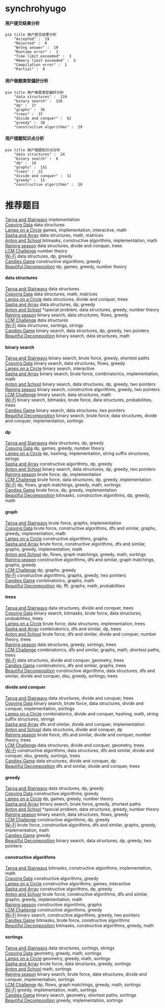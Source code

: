 # synchrohyugo
<!-- tabs:start -->
#### **用户提交结果分析**

```mermaid
pie title 用户提交结果分析
    "Accepted" :  19
    "Rejected" :  0
    "Wrong answer" :  19
    "Runtime error" :  3
    "Time limit exceeded" :  3
    "Memory limit exceeded" :  5
    "Compilation error" :  1
    "Partial" :  0
```
#### **用户做题类型偏好分析**

```mermaid
pie title 用户做题类型偏好分析
    "data structures" :  119
    "binary search" :  126
    "dp" :  17
    "graphs" :  36
    "trees" :  37
    "divide and conquer" :  62
    "greedy" :  38
    "constructive algorithms" :  29
```
#### **用户错题知识点分析**

```mermaid
pie title 用户错题知识点分析
    "data structures" :  24
    "binary search" :  6
    "dp" :  14
    "graphs" :  151
    "trees" :  22
    "divide and conquer" :  11
    "greedy" :  15
    "constructive algorithms" :  20
```
<!-- tabs:end -->
# 推荐题目
[Tanya and Stairways](http://codeforces.com/problemset/problem/1005/A)		implementation		  
[Copying Data](http://codeforces.com/problemset/problem/292/E)		data structures		  
[Lamps on a Circle](http://codeforces.com/problemset/problem/1368/F)		games,
                        implementation,
                        interactive,
                        math		  
[Sasha and Array](https://codeforces.com/contest/719/problem/E)		data structures,
                        math,
                        matrices		  
[Anton and School](http://codeforces.com/problemset/problem/734/F)		bitmasks,
                        constructive algorithms,
                        implementation,
                        math		  
[Raining season](http://codeforces.com/problemset/problem/1019/E)		data structures,
                        divide and conquer,
                        trees		  
[LCM Challenge](https://codeforces.com/contest/236/problem/C)		number theory		  
[Wi-Fi](http://codeforces.com/problemset/problem/1216/F)		data structures,
                        dp,
                        greedy		  
[Candies Game](http://codeforces.com/problemset/problem/341/E)		constructive algorithms,
                        greedy		  
[Beautiful Decomposition](http://codeforces.com/problemset/problem/279/E)		dp,
                        games,
                        greedy,
                        number theory		  
<!-- tabs:start -->
#### **data structures**
[Tanya and Stairways](http://codeforces.com/problemset/problem/292/E)		data structures		  
[Copying Data](https://codeforces.com/contest/719/problem/E)		data structures,
                        math,
                        matrices		  
[Lamps on a Circle](http://codeforces.com/problemset/problem/1019/E)		data structures,
                        divide and conquer,
                        trees		  
[Sasha and Array](http://codeforces.com/problemset/problem/1216/F)		data structures,
                        dp,
                        greedy		  
[Anton and School](http://codeforces.com/problemset/problem/1488/G)		*special problem,
                        data structures,
                        greedy,
                        number theory		  
[Raining season](http://codeforces.com/problemset/problem/1408/H)		binary search,
                        data structures,
                        flows,
                        greedy		  
[LCM Challenge](http://codeforces.com/problemset/problem/1093/E)		data structures		  
[Wi-Fi](http://codeforces.com/problemset/problem/558/E)		data structures,
                        sortings,
                        strings		  
[Candies Game](http://codeforces.com/problemset/problem/1492/C)		binary search,
                        data structures,
                        dp,
                        greedy,
                        two pointers		  
[Beautiful Decomposition](http://codeforces.com/problemset/problem/1490/G)		binary search,
                        data structures,
                        math		  
#### **binary search**
[Tanya and Stairways](http://codeforces.com/problemset/problem/1250/I)		binary search,
                        brute force,
                        greedy,
                        shortest paths		  
[Copying Data](http://codeforces.com/problemset/problem/1408/H)		binary search,
                        data structures,
                        flows,
                        greedy		  
[Lamps on a Circle](http://codeforces.com/problemset/problem/1010/B)		binary search,
                        interactive		  
[Sasha and Array](http://codeforces.com/problemset/problem/1328/B)		binary search,
                        brute force,
                        combinatorics,
                        implementation,
                        math		  
[Anton and School](http://codeforces.com/problemset/problem/1492/C)		binary search,
                        data structures,
                        dp,
                        greedy,
                        two pointers		  
[Raining season](http://codeforces.com/problemset/problem/1463/D)		binary search,
                        constructive algorithms,
                        greedy,
                        two pointers		  
[LCM Challenge](http://codeforces.com/problemset/problem/1490/G)		binary search,
                        data structures,
                        math		  
[Wi-Fi](http://codeforces.com/problemset/problem/1479/D)		binary search,
                        bitmasks,
                        brute force,
                        data structures,
                        probabilities,
                        trees		  
[Candies Game](http://codeforces.com/problemset/problem/1436/E)		binary search,
                        data structures,
                        two pointers		  
[Beautiful Decomposition](http://codeforces.com/problemset/problem/1461/D)		binary search,
                        brute force,
                        data structures,
                        divide and conquer,
                        implementation,
                        sortings		  
#### **dp**
[Tanya and Stairways](http://codeforces.com/problemset/problem/1216/F)		data structures,
                        dp,
                        greedy		  
[Copying Data](http://codeforces.com/problemset/problem/279/E)		dp,
                        games,
                        greedy,
                        number theory		  
[Lamps on a Circle](http://codeforces.com/problemset/problem/1393/E1)		dp,
                        hashing,
                        implementation,
                        string suffix structures,
                        strings		  
[Sasha and Array](http://codeforces.com/problemset/problem/1442/A)		constructive algorithms,
                        dp,
                        greedy		  
[Anton and School](http://codeforces.com/problemset/problem/1492/C)		binary search,
                        data structures,
                        dp,
                        greedy,
                        two pointers		  
[Raining season](https://codeforces.com/contest/1457/problem/C)		brute force,
                        dp,
                        implementation		  
[LCM Challenge](http://codeforces.com/problemset/problem/1491/C)		brute force,
                        data structures,
                        dp,
                        greedy,
                        implementation		  
[Wi-Fi](http://codeforces.com/problemset/problem/1437/C)		dp,
                        flows,
                        graph matchings,
                        greedy,
                        math,
                        sortings		  
[Candies Game](http://codeforces.com/problemset/problem/1499/B)		brute force,
                        dp,
                        greedy,
                        implementation		  
[Beautiful Decomposition](http://codeforces.com/problemset/problem/1491/D)		bitmasks,
                        constructive algorithms,
                        dp,
                        greedy,
                        math		  
#### **graph**
[Tanya and Stairways](http://codeforces.com/problemset/problem/1510/K)		brute force,
                        graphs,
                        implementation		  
[Copying Data](http://codeforces.com/problemset/problem/1487/C)		brute force,
                        constructive algorithms,
                        dfs and similar,
                        graphs,
                        greedy,
                        implementation,
                        math		  
[Lamps on a Circle](http://codeforces.com/problemset/problem/1495/C)		constructive algorithms,
                        graphs		  
[Sasha and Array](http://codeforces.com/problemset/problem/1487/C)		brute force,
                        constructive algorithms,
                        dfs and similar,
                        graphs,
                        greedy,
                        implementation,
                        math		  
[Anton and School](http://codeforces.com/problemset/problem/1437/C)		dp,
                        flows,
                        graph matchings,
                        greedy,
                        math,
                        sortings		  
[Raining season](http://codeforces.com/problemset/problem/1470/D)		constructive algorithms,
                        dfs and similar,
                        graph matchings,
                        graphs,
                        greedy		  
[LCM Challenge](http://codeforces.com/problemset/problem/1476/C)		dp,
                        graphs,
                        greedy		  
[Wi-Fi](http://codeforces.com/problemset/problem/1304/D)		constructive algorithms,
                        graphs,
                        greedy,
                        two pointers		  
[Candies Game](http://codeforces.com/problemset/problem/1475/C)		combinatorics,
                        graphs,
                        math		  
[Beautiful Decomposition](http://codeforces.com/problemset/problem/553/E)		dp,
                        fft,
                        graphs,
                        math,
                        probabilities		  
#### **trees**
[Tanya and Stairways](http://codeforces.com/problemset/problem/1019/E)		data structures,
                        divide and conquer,
                        trees		  
[Copying Data](http://codeforces.com/problemset/problem/1479/D)		binary search,
                        bitmasks,
                        brute force,
                        data structures,
                        probabilities,
                        trees		  
[Lamps on a Circle](http://codeforces.com/problemset/problem/1511/C)		brute force,
                        data structures,
                        implementation,
                        trees		  
[Sasha and Array](http://codeforces.com/problemset/problem/1499/F)		combinatorics,
                        dfs and similar,
                        dp,
                        trees		  
[Anton and School](http://codeforces.com/problemset/problem/1491/E)		brute force,
                        dfs and similar,
                        divide and conquer,
                        number theory,
                        trees		  
[Raining season](http://codeforces.com/problemset/problem/1466/D)		data structures,
                        greedy,
                        sortings,
                        trees		  
[LCM Challenge](http://codeforces.com/problemset/problem/1495/D)		combinatorics,
                        dfs and similar,
                        graphs,
                        math,
                        shortest paths,
                        trees		  
[Wi-Fi](http://codeforces.com/problemset/problem/1303/G)		data structures,
                        divide and conquer,
                        geometry,
                        trees		  
[Candies Game](http://codeforces.com/problemset/problem/1454/E)		combinatorics,
                        dfs and similar,
                        graphs,
                        trees		  
[Beautiful Decomposition](http://codeforces.com/problemset/problem/1494/D)		constructive algorithms,
                        data structures,
                        dfs and similar,
                        divide and conquer,
                        dsu,
                        greedy,
                        sortings,
                        trees		  
#### **divide and conquer**
[Tanya and Stairways](http://codeforces.com/problemset/problem/1019/E)		data structures,
                        divide and conquer,
                        trees		  
[Copying Data](http://codeforces.com/problemset/problem/1461/D)		binary search,
                        brute force,
                        data structures,
                        divide and conquer,
                        implementation,
                        sortings		  
[Lamps on a Circle](http://codeforces.com/problemset/problem/1466/G)		combinatorics,
                        divide and conquer,
                        hashing,
                        math,
                        string suffix structures,
                        strings		  
[Sasha and Array](http://codeforces.com/problemset/problem/1490/D)		dfs and similar,
                        divide and conquer,
                        implementation		  
[Anton and School](https://codeforces.com/contest/1483/problem/C)		data structures,
                        divide and conquer,
                        dp		  
[Raining season](http://codeforces.com/problemset/problem/1491/E)		brute force,
                        dfs and similar,
                        divide and conquer,
                        number theory,
                        trees		  
[LCM Challenge](http://codeforces.com/problemset/problem/1303/G)		data structures,
                        divide and conquer,
                        geometry,
                        trees		  
[Wi-Fi](http://codeforces.com/problemset/problem/1494/D)		constructive algorithms,
                        data structures,
                        dfs and similar,
                        divide and conquer,
                        dsu,
                        greedy,
                        sortings,
                        trees		  
[Candies Game](http://codeforces.com/problemset/problem/1482/E)		data structures,
                        divide and conquer,
                        dp		  
[Beautiful Decomposition](http://codeforces.com/problemset/problem/566/C)		dfs and similar,
                        divide and conquer,
                        trees		  
#### **greedy**
[Tanya and Stairways](http://codeforces.com/problemset/problem/1216/F)		data structures,
                        dp,
                        greedy		  
[Copying Data](http://codeforces.com/problemset/problem/341/E)		constructive algorithms,
                        greedy		  
[Lamps on a Circle](http://codeforces.com/problemset/problem/279/E)		dp,
                        games,
                        greedy,
                        number theory		  
[Sasha and Array](http://codeforces.com/problemset/problem/1250/I)		binary search,
                        brute force,
                        greedy,
                        shortest paths		  
[Anton and School](http://codeforces.com/problemset/problem/1488/G)		*special problem,
                        data structures,
                        greedy,
                        number theory		  
[Raining season](http://codeforces.com/problemset/problem/1408/H)		binary search,
                        data structures,
                        flows,
                        greedy		  
[LCM Challenge](http://codeforces.com/problemset/problem/1442/A)		constructive algorithms,
                        dp,
                        greedy		  
[Wi-Fi](http://codeforces.com/problemset/problem/1487/C)		brute force,
                        constructive algorithms,
                        dfs and similar,
                        graphs,
                        greedy,
                        implementation,
                        math		  
[Candies Game](http://codeforces.com/problemset/problem/985/C)		greedy		  
[Beautiful Decomposition](http://codeforces.com/problemset/problem/1492/C)		binary search,
                        data structures,
                        dp,
                        greedy,
                        two pointers		  
#### **constructive algorithms**
[Tanya and Stairways](http://codeforces.com/problemset/problem/734/F)		bitmasks,
                        constructive algorithms,
                        implementation,
                        math		  
[Copying Data](http://codeforces.com/problemset/problem/341/E)		constructive algorithms,
                        greedy		  
[Lamps on a Circle](http://codeforces.com/problemset/problem/1100/D)		constructive algorithms,
                        games,
                        interactive		  
[Sasha and Array](http://codeforces.com/problemset/problem/1442/A)		constructive algorithms,
                        dp,
                        greedy		  
[Anton and School](http://codeforces.com/problemset/problem/1487/C)		brute force,
                        constructive algorithms,
                        dfs and similar,
                        graphs,
                        greedy,
                        implementation,
                        math		  
[Raining season](http://codeforces.com/problemset/problem/1495/C)		constructive algorithms,
                        graphs		  
[LCM Challenge](http://codeforces.com/problemset/problem/1493/A)		constructive algorithms,
                        greedy		  
[Wi-Fi](http://codeforces.com/problemset/problem/1463/D)		binary search,
                        constructive algorithms,
                        greedy,
                        two pointers		  
[Candies Game](https://codeforces.com/contest/1456/problem/B)		bitmasks,
                        brute force,
                        constructive algorithms		  
[Beautiful Decomposition](http://codeforces.com/problemset/problem/1492/D)		bitmasks,
                        constructive algorithms,
                        greedy,
                        math		  
#### **sortings**
[Tanya and Stairways](http://codeforces.com/problemset/problem/558/E)		data structures,
                        sortings,
                        strings		  
[Copying Data](https://codeforces.com/contest/1496/problem/C)		geometry,
                        greedy,
                        math,
                        sortings		  
[Lamps on a Circle](http://codeforces.com/problemset/problem/1495/A)		geometry,
                        greedy,
                        math,
                        sortings		  
[Sasha and Array](http://codeforces.com/problemset/problem/1497/A)		brute force,
                        data structures,
                        greedy,
                        sortings		  
[Anton and School](http://codeforces.com/problemset/problem/1427/A)		math,
                        sortings		  
[Raining season](http://codeforces.com/problemset/problem/1461/D)		binary search,
                        brute force,
                        data structures,
                        divide and conquer,
                        implementation,
                        sortings		  
[LCM Challenge](http://codeforces.com/problemset/problem/1437/C)		dp,
                        flows,
                        graph matchings,
                        greedy,
                        math,
                        sortings		  
[Wi-Fi](http://codeforces.com/problemset/problem/1473/A)		greedy,
                        implementation,
                        math,
                        sortings		  
[Candies Game](http://codeforces.com/problemset/problem/1486/B)		binary search,
                        geometry,
                        shortest paths,
                        sortings		  
[Beautiful Decomposition](http://codeforces.com/problemset/problem/1480/B)		greedy,
                        implementation,
                        sortings		  
<!-- tabs:end -->
